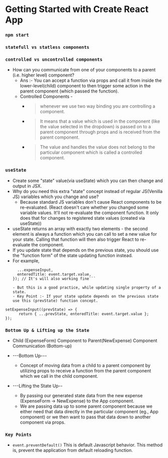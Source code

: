# Getting Started with Create React App
### `npm start`

### `statefull vs statless components`
### `controlled vs uncontrolled components`
- How can you communicate from one of your components to a parent (i.e. higher level) component?
  - Ans :- You can accept a function via props and call it from inside the lower-level(child) component to then trigger some action in the parent component (which passed the function).
  - Controlled Components - 
      - > whenever we use two way binding you are controlling a component.
      - > It means that a value which is used in the component (like the value selected in the dropdown) is passed on to a parent component through props and is received from the parent component.
      - > The value and handles the value does not belong to the particular component which is called a controlled component.

### `useState`
- Create some "state" value(via useState) which you can then change and output in JSX.
- Why do you need this extra "state" concept instead of regular JS(Venilla JS) variables which you change and use?
  - Because standard JS variables don't cause React components to be re-evaluated. (React doesn't care whether you changed some variable values. It'll not re-evaluate the component function. It only does that for changes to registered state values (created via useState))
- useState returns an array with exactly two elements - the second element is always a function which you can call to set a new value for your state. Calling that function will then also trigger React to re-evaluate the component.
- If you update state that depends on the previous state, you should use the "function form" of the state updating function instead.
- For example,
     ```setExpenseInput({
       ...expenseInput,
       enteredTitle: event.target.value,
     }); // It's will also working fine```

  - But this is a good practice, while updating single property of a state.
  - Key Point :- If your state update depends on the previous state use this (prevState) function concept.
    
```
setExpenseInput((prevState) => {
      return { ...prevState, enteredTitle: event.target.value };
});
```

### `Bottom Up & Lifting up the State`
- Child (ExpenseForm) Component to Parent(NewExpense) Component Communication (Bottom-up)
  
- ---Bottom Up---
  - Concept of moving data from a child to a parent component by utilizing props to receive a function from the parent component which we call in the child component.
- ---Lifting the State Up--
    - By passing our generated state data from the new expense (ExpenseForm -> NewExpense) to the App component.
    - We are passing data up to some parent component because we either need that data directly in the particular component (eg., App component) or we then want to pass that data down to another component via props.
     
### `Key Points`

-  ```event.preventDefault()```  This is default Javascript behavior. This method is, prevent the application from default reloading function.
     